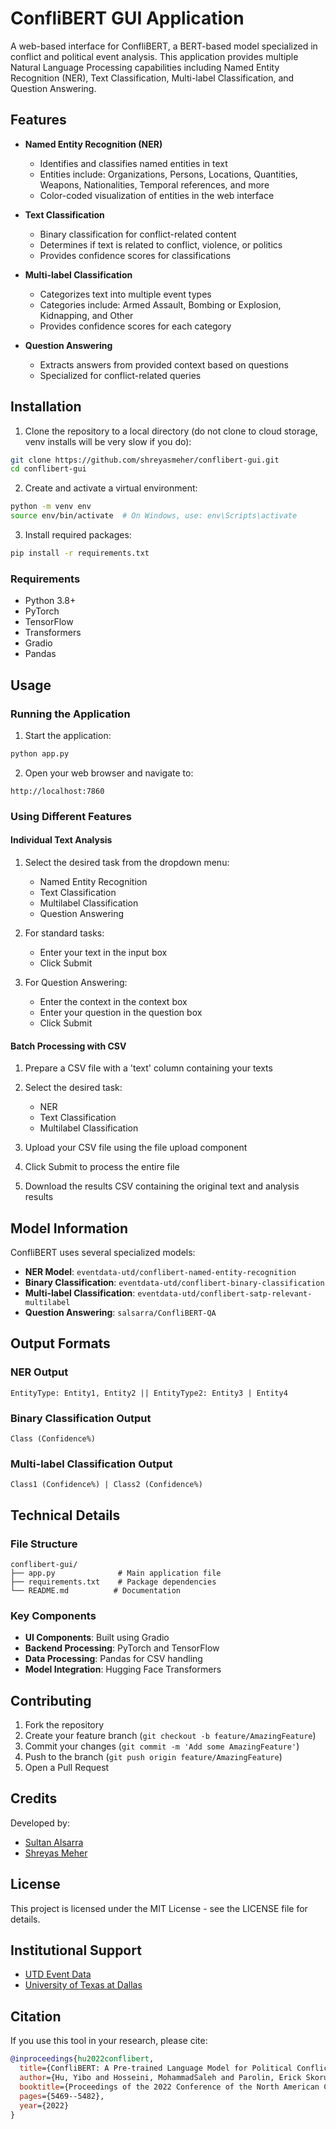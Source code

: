 # ConfliBERT GUI Application

A web-based interface for ConfliBERT, a BERT-based model specialized in conflict and political event analysis. This application provides multiple Natural Language Processing capabilities including Named Entity Recognition (NER), Text Classification, Multi-label Classification, and Question Answering.

## Features

- **Named Entity Recognition (NER)**
  - Identifies and classifies named entities in text
  - Entities include: Organizations, Persons, Locations, Quantities, Weapons, Nationalities, Temporal references, and more
  - Color-coded visualization of entities in the web interface

- **Text Classification**
  - Binary classification for conflict-related content
  - Determines if text is related to conflict, violence, or politics
  - Provides confidence scores for classifications

- **Multi-label Classification**
  - Categorizes text into multiple event types
  - Categories include: Armed Assault, Bombing or Explosion, Kidnapping, and Other
  - Provides confidence scores for each category

- **Question Answering**
  - Extracts answers from provided context based on questions
  - Specialized for conflict-related queries

## Installation

1. Clone the repository to a local directory (do not clone to cloud storage, venv installs will be very slow if you do): 
```bash
git clone https://github.com/shreyasmeher/conflibert-gui.git
cd conflibert-gui
```

2. Create and activate a virtual environment:
```bash
python -m venv env
source env/bin/activate  # On Windows, use: env\Scripts\activate
```

3. Install required packages:
```bash
pip install -r requirements.txt
```

### Requirements

- Python 3.8+
- PyTorch
- TensorFlow
- Transformers
- Gradio
- Pandas

## Usage

### Running the Application

1. Start the application:
```bash
python app.py
```

2. Open your web browser and navigate to:
```
http://localhost:7860
```

### Using Different Features

#### Individual Text Analysis

1. Select the desired task from the dropdown menu:
   - Named Entity Recognition
   - Text Classification
   - Multilabel Classification
   - Question Answering

2. For standard tasks:
   - Enter your text in the input box
   - Click Submit

3. For Question Answering:
   - Enter the context in the context box
   - Enter your question in the question box
   - Click Submit

#### Batch Processing with CSV

1. Prepare a CSV file with a 'text' column containing your texts

2. Select the desired task:
   - NER
   - Text Classification
   - Multilabel Classification

3. Upload your CSV file using the file upload component

4. Click Submit to process the entire file

5. Download the results CSV containing the original text and analysis results

## Model Information

ConfliBERT uses several specialized models:

- **NER Model**: `eventdata-utd/conflibert-named-entity-recognition`
- **Binary Classification**: `eventdata-utd/conflibert-binary-classification`
- **Multi-label Classification**: `eventdata-utd/conflibert-satp-relevant-multilabel`
- **Question Answering**: `salsarra/ConfliBERT-QA`

## Output Formats

### NER Output
```
EntityType: Entity1, Entity2 || EntityType2: Entity3 | Entity4
```

### Binary Classification Output
```
Class (Confidence%)
```

### Multi-label Classification Output
```
Class1 (Confidence%) | Class2 (Confidence%)
```

## Technical Details

### File Structure
```
conflibert-gui/
├── app.py              # Main application file
├── requirements.txt    # Package dependencies
└── README.md          # Documentation
```

### Key Components

- **UI Components**: Built using Gradio
- **Backend Processing**: PyTorch and TensorFlow
- **Data Processing**: Pandas for CSV handling
- **Model Integration**: Hugging Face Transformers

## Contributing

1. Fork the repository
2. Create your feature branch (`git checkout -b feature/AmazingFeature`)
3. Commit your changes (`git commit -m 'Add some AmazingFeature'`)
4. Push to the branch (`git push origin feature/AmazingFeature`)
5. Open a Pull Request

## Credits

Developed by:
- [Sultan Alsarra](https://www.linkedin.com/in/sultan-alsarra-phd-56977a63/)
- [Shreyas Meher](http://shreyasmeher.com)

## License

This project is licensed under the MIT License - see the LICENSE file for details.

## Institutional Support

- [UTD Event Data](https://eventdata.utdallas.edu/)
- [University of Texas at Dallas](https://www.utdallas.edu/)

## Citation

If you use this tool in your research, please cite:

```bibtex
@inproceedings{hu2022conflibert,
  title={ConfliBERT: A Pre-trained Language Model for Political Conflict and Violence},
  author={Hu, Yibo and Hosseini, MohammadSaleh and Parolin, Erick Skorupa and Osorio, Javier and Khan, Latifur and Brandt, Patrick and D’Orazio, Vito},
  booktitle={Proceedings of the 2022 Conference of the North American Chapter of the Association for Computational Linguistics: Human Language Technologies},
  pages={5469--5482},
  year={2022}
}
```
